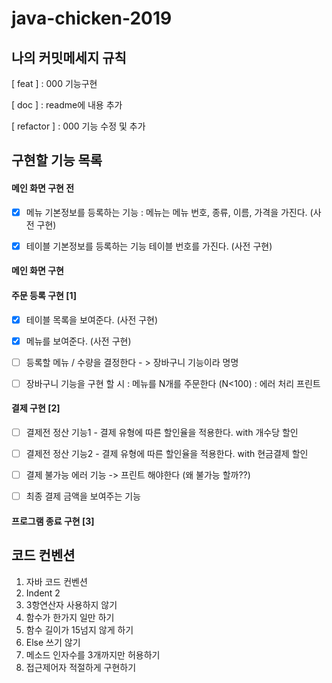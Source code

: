 # java-chicken-2019

## 나의 커밋메세지 규칙
[ feat ] : 000 기능구현

[ doc ] : readme에 내용 추가

[ refactor ] : 000 기능 수정 및 추가

## 구현할 기능 목록

#### 메인 화면 구현 전

- [x] 메뉴 기본정보를 등록하는 기능 : 메뉴는 메뉴 번호, 종류, 이름, 가격을 가진다. (사전 구현)

- [x] 테이블 기본정보를 등록하는 기능 테이블 번호를 가진다. (사전 구현)


#### 메인 화면 구현

#### 주문 등록 구현 [1]

- [x] 테이블 목록을 보여준다. (사전 구현)

- [x] 메뉴를 보여준다. (사전 구현)

- [ ] 등록할 메뉴 / 수량을 결정한다 - > 장바구니 기능이라 명명

- [ ] 장바구니 기능을 구현 할 시 : 메뉴를 N개를 주문한다 (N<100) : 에러 처리 프린트



#### 결제 구현 [2]

- [ ] 결제전 정산 기능1 - 결제 유형에 따른 할인율을 적용한다. with 개수당 할인

- [ ] 결제전 정산 기능2 - 결제 유형에 따른 할인율을 적용한다. with 현금결제 할인

- [ ] 결제 불가능 에러 기능 -> 프린트 해야한다 (왜 불가능 할까??)

- [ ] 최종 결제 금액을 보여주는 기능



#### 프로그램 종료 구현 [3]

## 코드 컨벤션

1. 자바 코드 컨벤션
2. Indent 2
3. 3항연산자 사용하지 않기
4. 함수가 한가지 일만 하기
5. 함수 길이가 15넘지 않게 하기
6. Else 쓰기 않기
7. 메소드 인자수를 3개까지만 허용하기
8. 접근제어자 적절하게 구현하기

